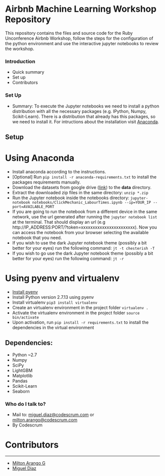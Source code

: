 # Airbnb Machine Learning Workshop Repository #

This repository contains the files and source code for the Ruby Unconference Airbnb Workshop, follow the steps for the configuration of
the python environment and use the interactive jupyter notebooks to review the workshop.

### Introduction ###

* Quick summary
* Set up
* Contributors

### Set Up ###

* Summary: To execute the Jupyter notebooks we need to install a python distribution with all the necessary packages (e.g. IPython, Numpy, Scikit-Learn). There is a distribution that already has this packages, so we need to install it. For intructions about the installation visit [Anaconda](https://docs.anaconda.com/anaconda/install/).

## Setup

# Using Anaconda

- Install anaconda according to the instructions.
- [Optional] Run ```pip install -r anaconda-requirements.txt``` to install the packages requirements manually.
- Download the datasets from google drive ([link](https://drive.google.com/open?id=0B-LN0hetu-kcWExqV29IbkJ5TlU)) to the __data__ directory.
- Extract the downloaded zip files in the same directory: ```unzip *.zip```
- Run the Jupyter notebook inside the notebooks directory: ```jupyter-notebook notebooks/ClickMechanic_LabourTimes.ipynb --ip=YOUR_IP --port=AVAILABLE_PORT```
- If you are going to run the notebook from a different device in the same network, use the url generated after running the ```jupyter notebook list``` at the terminal. That should display an url (e.g http://IP_ADDRESS:PORT/?token=xxxxxxxxxxxxxxxxxxxxxxx). Now you can access the notebook from your browser selecting the available notebook that you need.
- If you wish to use the dark Jupyter notebook theme (possibly a bit better for your eyes) run the following command: ```jt -t chesterish -T```
- If you wish to go use the dark Jupyter notebook theme (possibly a bit better for your eyes) run the following command: ```jt -r```

# Using pyenv and virtualenv

- [Install pyenv](https://github.com/pyenv/pyenv)
- Install Python version 2.7.13 using pyenv
- Install virtualenv ```pip3 install virtualenv```
- Create an virtualenv environment in the project folder ```virtualenv .```
- Activate the virtualenv environment in the project folder ```source bin/activate```
- Upon activation, run ```pip install -r requirements.txt``` to install the dependencies in the virtual environment


## Dependencies:
- Python ~2.7
- Numpy
- SciPy
- LightGBM
- Matplotlib
- Pandas
- Scikit-Learn
- Seaborn

### Who do I talk to? ###

* Mail to: miguel.diaz@codescrum.com or milton.arango@codescrum.com
* By Codescrum

# Contributors
* * *
* [Milton Arango G](https://bitbucket.org/marangog/)
* [Miguel Diaz](https://bitbucket.org/gato_omega/)
